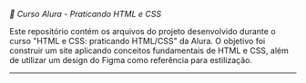 *📘 Curso Alura - Praticando HTML e CSS*

Este repositório contém os arquivos do projeto desenvolvido durante o curso "HTML e CSS: praticando HTML/CSS" da Alura. O objetivo foi construir um site aplicando conceitos fundamentais de HTML e CSS, além de utilizar um design do Figma como referência para estilização.

<hr>
